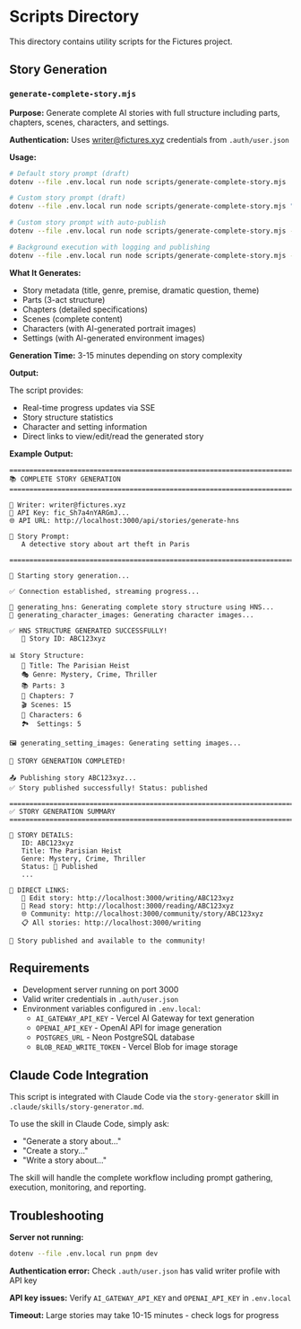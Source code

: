 # Scripts Directory

This directory contains utility scripts for the Fictures project.

## Story Generation

### `generate-complete-story.mjs`

**Purpose:** Generate complete AI stories with full structure including parts, chapters, scenes, characters, and settings.

**Authentication:** Uses writer@fictures.xyz credentials from `.auth/user.json`

**Usage:**

```bash
# Default story prompt (draft)
dotenv --file .env.local run node scripts/generate-complete-story.mjs

# Custom story prompt (draft)
dotenv --file .env.local run node scripts/generate-complete-story.mjs "A detective story about art theft in Paris"

# Custom story prompt with auto-publish
dotenv --file .env.local run node scripts/generate-complete-story.mjs --publish "A detective story about art theft in Paris"

# Background execution with logging and publishing
dotenv --file .env.local run node scripts/generate-complete-story.mjs --publish "Story prompt" > logs/story-generation.log 2>&1 &
```

**What It Generates:**

- Story metadata (title, genre, premise, dramatic question, theme)
- Parts (3-act structure)
- Chapters (detailed specifications)
- Scenes (complete content)
- Characters (with AI-generated portrait images)
- Settings (with AI-generated environment images)

**Generation Time:** 3-15 minutes depending on story complexity

**Output:**

The script provides:
- Real-time progress updates via SSE
- Story structure statistics
- Character and setting information
- Direct links to view/edit/read the generated story

**Example Output:**

```
================================================================================
📚 COMPLETE STORY GENERATION
================================================================================

👤 Writer: writer@fictures.xyz
🔑 API Key: fic_Sh7a4nYARGmJ...
🌐 API URL: http://localhost:3000/api/stories/generate-hns

📝 Story Prompt:
   A detective story about art theft in Paris

================================================================================

🚀 Starting story generation...

✅ Connection established, streaming progress...

🧠 generating_hns: Generating complete story structure using HNS...
🎨 generating_character_images: Generating character images...

✅ HNS STRUCTURE GENERATED SUCCESSFULLY!
   📌 Story ID: ABC123xyz

📊 Story Structure:
   📖 Title: The Parisian Heist
   🎭 Genre: Mystery, Crime, Thriller
   📚 Parts: 3
   📝 Chapters: 7
   🎬 Scenes: 15
   👥 Characters: 6
   🏞️  Settings: 5

🖼️ generating_setting_images: Generating setting images...

🎉 STORY GENERATION COMPLETED!

📤 Publishing story ABC123xyz...
✅ Story published successfully! Status: published

================================================================================
✅ STORY GENERATION SUMMARY
================================================================================

📖 STORY DETAILS:
   ID: ABC123xyz
   Title: The Parisian Heist
   Genre: Mystery, Crime, Thriller
   Status: 📢 Published
   ...

🔗 DIRECT LINKS:
   📝 Edit story: http://localhost:3000/writing/ABC123xyz
   📖 Read story: http://localhost:3000/reading/ABC123xyz
   🌐 Community: http://localhost:3000/community/story/ABC123xyz
   📋 All stories: http://localhost:3000/writing

🎉 Story published and available to the community!
```

## Requirements

- Development server running on port 3000
- Valid writer credentials in `.auth/user.json`
- Environment variables configured in `.env.local`:
  - `AI_GATEWAY_API_KEY` - Vercel AI Gateway for text generation
  - `OPENAI_API_KEY` - OpenAI API for image generation
  - `POSTGRES_URL` - Neon PostgreSQL database
  - `BLOB_READ_WRITE_TOKEN` - Vercel Blob for image storage

## Claude Code Integration

This script is integrated with Claude Code via the `story-generator` skill in `.claude/skills/story-generator.md`.

To use the skill in Claude Code, simply ask:
- "Generate a story about..."
- "Create a story..."
- "Write a story about..."

The skill will handle the complete workflow including prompt gathering, execution, monitoring, and reporting.

## Troubleshooting

**Server not running:**
```bash
dotenv --file .env.local run pnpm dev
```

**Authentication error:**
Check `.auth/user.json` has valid writer profile with API key

**API key issues:**
Verify `AI_GATEWAY_API_KEY` and `OPENAI_API_KEY` in `.env.local`

**Timeout:**
Large stories may take 10-15 minutes - check logs for progress
